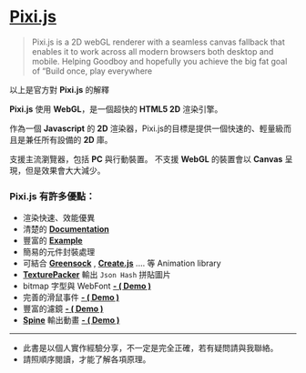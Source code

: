 # [Pixi.js](http://www.pixijs.com/) 

> Pixi.js is a 2D webGL renderer with a seamless canvas fallback that enables it to work across all modern browsers both desktop and mobile. Helping Goodboy and hopefully you achieve the big fat goal of “Build once, play everywhere

以上是官方對 **Pixi.js** 的解釋

**Pixi.js** 使用 **WebGL**，是一個超快的 **HTML5 2D**
 渲染引擎。
 
 作為一個 **Javascript** 的 **2D** 渲染器，Pixi.js的目標是提供一個快速的、輕量級而且是兼任所有設備的 **2D** 庫。

支援主流瀏覽器，包括 **PC** 與行動裝置。
不支援 **WebGL** 的裝置會以 **Canvas** 呈現，但是效果會大大減少。

### Pixi.js 有許多優點：

- 渲染快速、效能優異
- 清楚的 **[Documentation](http://pixijs.github.io/docs/)**
- 豐富的 **[Example](http://pixijs.github.io/examples/)**
- 簡易的元件封裝處理
- 可結合 **[Greensock](https://greensock.com/)** , **[Create.js](http://www.createjs.com/)** .... 等 Animation library
- **[TexturePacker](https://www.codeandweb.com/texturepacker)** 輸出 `Json Hash` 拼貼圖片
- bitmap 字型與 WebFont **[- ( Demo )](http://pixijs.github.io/examples/index.html?s=demos&f=text-demo.js&title=Text)**
- 完善的滑鼠事件 **[- ( Demo ) ](http://pixijs.github.io/examples/index.html?s=demos&f=interactivity.js&title=Interactivity)**
- 豐富的濾鏡 **[- ( Demo )](http://pixijs.github.io/examples/index.html?s=filters&f=blur-filter.js&title=Blur)**
- **[Spine](http://zh.esotericsoftware.com/)** 輸出動畫 **[- ( Demo )](http://pixijs.github.io/examples/index.html?s=spine&f=dragon.js&title=Dragon&plugins=pixi-spine)**

_______
- 此書是以個人實作經驗分享，不一定是完全正確，若有疑問請與我聯絡。
- 請照順序閱讀，才能了解各項原理。